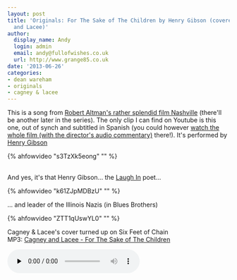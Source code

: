 ```yaml
---
layout: post
title: 'Originals: For The Sake of The Children by Henry Gibson (covered by Cagney
  and Lacee)'
author:
  display_name: Andy
  login: admin
  email: andy@fullofwishes.co.uk
  url: http://www.grange85.co.uk
date: '2013-06-26'
categories:
- dean wareham
- originals
- cagney & lacee
---
```

<p>This is a song from <a href="http://en.wikipedia.org/wiki/Nashville_%28film%29">Robert Altman's rather splendid film Nashville</a> (there'll be another later in the series). The only clip I can find on Youtube is this one, out of synch and subtitled in Spanish (you could however <a href="https://www.youtube.com/watch?v=6tdIW1se4yI">watch the whole film (with the director's audio commentary)</a> there!). It's performed by <a href="http://en.wikipedia.org/wiki/Henry_Gibson">Henry Gibson</a></p>
{% ahfowvideo "s3TzXk5eong" "" %}
<p><a id="more"></a><a id="more-4270"></a><br />
And yes, it's that Henry Gibson... the <a href="http://en.wikipedia.org/wiki/Rowan_%26_Martin%27s_Laugh-In">Laugh In</a> poet...</p>
{% ahfowvideo "k61ZJpMDBzU" "" %}
<p>... and leader of the Illinois Nazis (in Blues Brothers)</p>
{% ahfowvideo "ZTT1qUswYL0" "" %}
<p>Cagney & Lacee's cover turned up on Six Feet of Chain<br />
MP3: <a href="https://media.fullofwishes.co.uk/05-dean_wareham/audio/07_Cagney-and-Lacee_For-the-Sake-of-the-Children.mp3">Cagney and Lacee - For The Sake of The Children</a></p>
<audio src="https://media.fullofwishes.co.uk/05-dean_wareham/audio/07_Cagney-and-Lacee_For-the-Sake-of-the-Children.mp3" preload="none" controls />
<p><strong><a href="/category/originals/" title="List: Originals">See all posts in the Originals series</a></strong></p>

